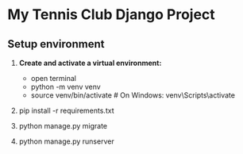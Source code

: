 # My Tennis Club Django Project

## Setup environment

1. **Create and activate a virtual environment:**
    - open terminal
    - python -m venv venv
    - source venv/bin/activate  # On Windows: venv\Scripts\activate

2. pip install -r requirements.txt

3. python manage.py migrate

4. python manage.py runserver

